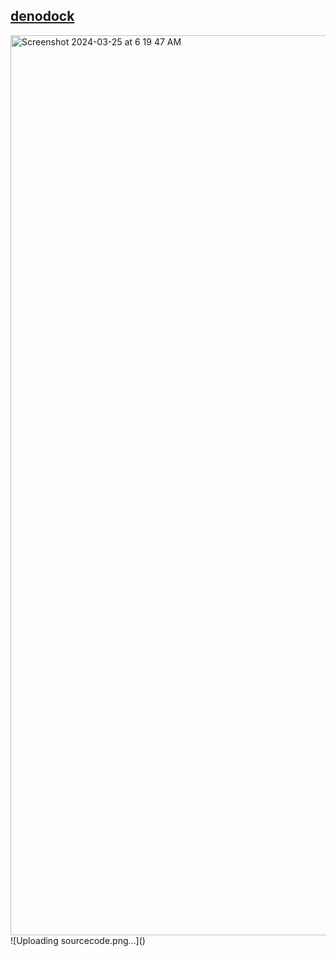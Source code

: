 ## <a href="https://denodock.deno.dev">denodock</a>&nbsp;
<img width="1440" alt="Screenshot 2024-03-25 at 6 19 47 AM" src="https://github.com/sudo-self/http-request/assets/119916323/b6261646-b663-4570-ad10-880a9bb64070">
![Uploading sourcecode.png…]()
